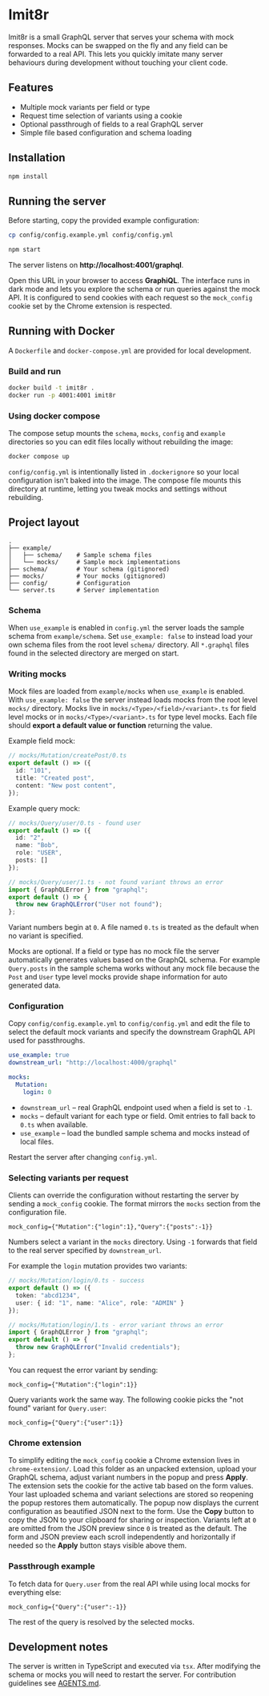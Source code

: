 # Imit8r

Imit8r is a small GraphQL server that serves your schema with mock responses.  Mocks can be swapped on the fly and any field can be forwarded to a real API.  This lets you quickly imitate many server behaviours during development without touching your client code.

## Features

- Multiple mock variants per field or type
- Request time selection of variants using a cookie
- Optional passthrough of fields to a real GraphQL server
- Simple file based configuration and schema loading

## Installation

```bash
npm install
```

## Running the server

Before starting, copy the provided example configuration:

```bash
cp config/config.example.yml config/config.yml
```

```bash
npm start
```

The server listens on **http://localhost:4001/graphql**.

Open this URL in your browser to access **GraphiQL**. The interface runs in dark
mode and lets you explore the schema or run queries against the mock API. It is
configured to send cookies with each request so the `mock_config` cookie set by
the Chrome extension is respected.

## Running with Docker

A `Dockerfile` and `docker-compose.yml` are provided for local development.

### Build and run

```bash
docker build -t imit8r .
docker run -p 4001:4001 imit8r
```

### Using docker compose

The compose setup mounts the `schema`, `mocks`, `config` and `example`
directories so you can edit files locally without rebuilding the image:

```bash
docker compose up
```

`config/config.yml` is intentionally listed in `.dockerignore` so your local
configuration isn't baked into the image. The compose file mounts this directory
at runtime, letting you tweak mocks and settings without rebuilding.

## Project layout

```
.
├── example/
│   ├── schema/    # Sample schema files
│   └── mocks/     # Sample mock implementations
├── schema/        # Your schema (gitignored)
├── mocks/         # Your mocks (gitignored)
├── config/        # Configuration
└── server.ts      # Server implementation
```

### Schema

When `use_example` is enabled in `config.yml` the server loads the sample schema
from `example/schema`. Set `use_example: false` to instead load your own schema
files from the root level `schema/` directory. All `*.graphql` files found in
the selected directory are merged on start.

### Writing mocks

Mock files are loaded from `example/mocks` when `use_example` is enabled.
With `use_example: false` the server instead loads mocks from the root level
`mocks/` directory. Mocks live in `mocks/<Type>/<field>/<variant>.ts` for field
level mocks or in `mocks/<Type>/<variant>.ts` for type level mocks. Each file
should **export a default value or function** returning the value.

Example field mock:

```ts
// mocks/Mutation/createPost/0.ts
export default () => ({
  id: "101",
  title: "Created post",
  content: "New post content",
});
```

Example query mock:

```ts
// mocks/Query/user/0.ts - found user
export default () => ({
  id: "2",
  name: "Bob",
  role: "USER",
  posts: []
});

// mocks/Query/user/1.ts - not found variant throws an error
import { GraphQLError } from "graphql";
export default () => {
  throw new GraphQLError("User not found");
};
```

Variant numbers begin at `0`.  A file named `0.ts` is treated as the default when no variant is specified.

Mocks are optional.  If a field or type has no mock file the server automatically
generates values based on the GraphQL schema.  For example `Query.posts` in the
sample schema works without any mock file because the `Post` and `User` type
level mocks provide shape information for auto generated data.

### Configuration

Copy `config/config.example.yml` to `config/config.yml` and edit the file to select the default mock variants and specify the downstream GraphQL API used for passthroughs.

```yaml
use_example: true
downstream_url: "http://localhost:4000/graphql"

mocks:
  Mutation:
    login: 0
```

- `downstream_url` – real GraphQL endpoint used when a field is set to `-1`.
- `mocks` – default variant for each type or field.  Omit entries to fall back to `0.ts` when available.
- `use_example` – load the bundled sample schema and mocks instead of local files.

Restart the server after changing `config.yml`.

### Selecting variants per request

Clients can override the configuration without restarting the server by sending a `mock_config` cookie.  The format mirrors the `mocks` section from the configuration file.

```
mock_config={"Mutation":{"login":1},"Query":{"posts":-1}}
```

Numbers select a variant in the `mocks` directory.  Using `-1` forwards that field to the real server specified by `downstream_url`.

For example the `login` mutation provides two variants:

```ts
// mocks/Mutation/login/0.ts - success
export default () => ({
  token: "abcd1234",
  user: { id: "1", name: "Alice", role: "ADMIN" }
});

// mocks/Mutation/login/1.ts - error variant throws an error
import { GraphQLError } from "graphql";
export default () => {
  throw new GraphQLError("Invalid credentials");
};
```

You can request the error variant by sending:

```
mock_config={"Mutation":{"login":1}}
```

Query variants work the same way. The following cookie picks the "not found" variant for `Query.user`:

```
mock_config={"Query":{"user":1}}
```

### Chrome extension

To simplify editing the `mock_config` cookie a Chrome extension lives in
`chrome-extension/`. Load this folder as an unpacked extension, upload
your GraphQL schema, adjust variant numbers in the popup and press
**Apply**. The extension sets the cookie for the active tab based on the
form values. Your last uploaded schema and variant selections are stored
so reopening the popup restores them automatically.
The popup now displays the current configuration as beautified JSON next
to the form. Use the **Copy** button to copy the JSON to your clipboard
for sharing or inspection.
Variants left at `0` are omitted from the JSON preview since `0` is treated as the default.
The form and JSON preview each scroll independently and horizontally if needed so
the **Apply** button stays visible above them.

### Passthrough example

To fetch data for `Query.user` from the real API while using local mocks for everything else:

```
mock_config={"Query":{"user":-1}}
```

The rest of the query is resolved by the selected mocks.

## Development notes

The server is written in TypeScript and executed via `tsx`.  After modifying the schema or mocks you will need to restart the server.  For contribution guidelines see [AGENTS.md](./AGENTS.md).
